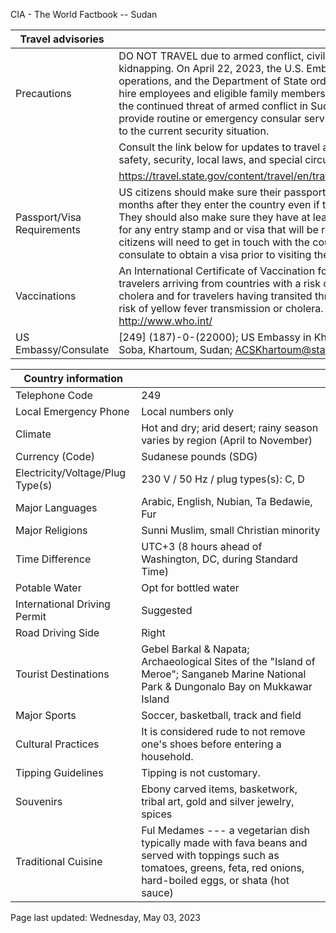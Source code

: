 CIA - The World Factbook -- Sudan

| Travel advisories | |
| --- | --- |
| Precautions | DO NOT TRAVEL due to armed conflict, civil unrest, crime, terrorism, and kidnapping. On April 22, 2023, the U.S. Embassy in Khartoum suspended its operations, and the Department of State ordered the departure of U.S. direct hire employees and eligible family members from Embassy Khartoum due to the continued threat of armed conflict in Sudan. The U.S. government cannot provide routine or emergency consular services to U.S. citizens in Sudan, due to the current security situation. |
| | Consult the link below for updates to travel advisories and statements on safety, security, local laws, and special circumstances in this country. |
| | <https://travel.state.gov/content/travel/en/traveladvisories/traveladvisories.html> |
| Passport/Visa Requirements | US citizens should make sure their passport will not expire for at least 6 months after they enter the country even if they do not intend to stay that long. They should also make sure they have at least 2 blank pages in their passport for any entry stamp and or visa that will be required. A visa is required. US citizens will need to get in touch with the country's embassy or nearest consulate to obtain a visa prior to visiting the country. |
| Vaccinations | An International Certificate of Vaccination for yellow fever is required for travelers arriving from countries with a risk of yellow fever transmission or cholera and for travelers having transited through the airport of a country with risk of yellow fever transmission or cholera. See WHO recommendations.  <http://www.who.int/> |
| US Embassy/Consulate | [249] (187)-0-(22000); US Embassy in Khartoum, PO Box 699, Kilo 10, Soba, Khartoum, Sudan; ACSKhartoum@state.gov; https://sd.usembassy.gov/ |

| Country information |  |
| --- | --- |
| Telephone Code | 249 |
| Local Emergency Phone | Local numbers only |
| Climate | Hot and dry; arid desert; rainy season varies by region (April to November) |
| Currency (Code) | Sudanese pounds (SDG) |
| Electricity/Voltage/Plug Type(s) | 230 V / 50 Hz / plug types(s): C, D |
| Major Languages | Arabic, English, Nubian, Ta Bedawie, Fur |
| Major Religions | Sunni Muslim, small Christian minority |
| Time Difference | UTC+3 (8 hours ahead of Washington, DC, during Standard Time) |
| Potable Water | Opt for bottled water |
| International Driving Permit | Suggested |
| Road Driving Side | Right |
| Tourist Destinations | Gebel Barkal & Napata; Archaeological Sites of the "Island of Meroe"; Sanganeb Marine National Park & Dungonalo Bay on Mukkawar Island |
| Major Sports | Soccer, basketball, track and field |
| Cultural Practices | It is considered rude to not remove one's shoes before entering a household. |
| Tipping Guidelines | Tipping is not customary. |
| Souvenirs | Ebony carved items, basketwork, tribal art, gold and silver jewelry, spices |
| Traditional Cuisine | Ful Medames --- a vegetarian dish typically made with fava beans and served with toppings such as tomatoes, greens, feta, red onions, hard-boiled eggs, or shata (hot sauce) |

Page last updated: Wednesday, May 03, 2023
